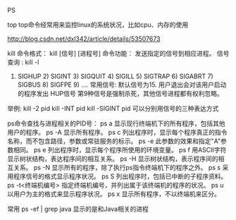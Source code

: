

PS

top
top命令经常用来监控linux的系统状况，比如cpu、内存的使用




http://blog.csdn.net/dxl342/article/details/53507673


kill
命令格式：
kill	[信号]	[进程号]
命令功能：
发送指定的信号到相应进程。
信号查询 :
kill -l 
1) SIGHUP 2) SIGINT 3) SIGQUIT 4) SIGILL 5) SIGTRAP 6) SIGABRT 7) SIGBUS 8) SIGFPE 9) ....
常用信号:
默认信号为15.
用户退出会对该用户启动的程序发出 HUP信号
第9种信号是强制杀死，其他信号进程都有权利忽略。 


举例:
kill	-2    		pid
kill	-INT		pid
kill 	-SIGINT	pid
可以分别用信号的三种表达方式



ps命令查找与进程相关的PID号：
ps a 显示现行终端机下的所有程序，包括其他用户的程序。
ps -A 显示所有程序。
ps c 列出程序时，显示每个程序真正的指令名称，而不包含路径，参数或常驻服务的标示。
ps -e 此参数的效果和指定"A"参数相同。
ps e 列出程序时，显示每个程序所使用的环境变量。
ps f 用ASCII字符显示树状结构，表达程序间的相互关系。
ps -H 显示树状结构，表示程序间的相互关系。
ps -N 显示所有的程序，除了执行ps指令终端机下的程序之外。
ps s 采用程序信号的格式显示程序状况。
ps S 列出程序时，包括已中断的子程序资料。
ps -t<终端机编号> 指定终端机编号，并列出属于该终端机的程序的状况。
ps u 以用户为主的格式来显示程序状况。
ps x 显示所有程序，不以终端机来区分。

常用
    ps -ef | grep java
        显示的是和Java相关的进程

